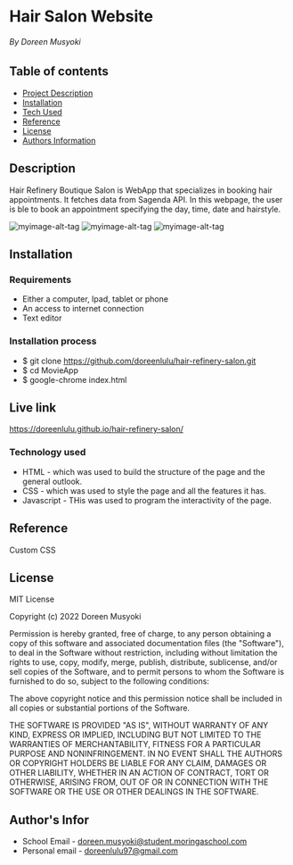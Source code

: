 # Hair Salon Website

###### By Doreen Musyoki

## Table of contents

- [Project Description](#Description)
- [Installation](#Installation)
- [Tech Used](#Technology-used)
- [Reference](#Reference)
- [License](#License)
- [Authors Information](#Authors-Information)

## Description

Hair Refinery Boutique Salon is WebApp that specializes in booking hair appointments. It fetches data from Sagenda API. In this webpage, the user is ble to book an appointment specifying the day, time, date and hairstyle.

![myimage-alt-tag](img/page1.jpg)
![myimage-alt-tag](img/page2.jpg)
![myimage-alt-tag](img/page4.jpg)

## Installation

### Requirements

- Either a computer, Ipad, tablet or phone
- An access to internet connection
- Text editor

### Installation process
- $ git clone https://github.com/doreenlulu/hair-refinery-salon.git
- $ cd MovieApp
- $ google-chrome index.html

## Live link
https://doreenlulu.github.io/hair-refinery-salon/

### Technology used

- HTML - which was used to build the structure of the page and the general outlook.
- CSS - which was used to style the page and all the features it has.
- Javascript - THis was used to program the interactivity of the page.

## Reference

Custom CSS

## License

MIT License

Copyright (c) 2022 Doreen Musyoki

Permission is hereby granted, free of charge, to any person obtaining a copy
of this software and associated documentation files (the "Software"), to deal
in the Software without restriction, including without limitation the rights
to use, copy, modify, merge, publish, distribute, sublicense, and/or sell
copies of the Software, and to permit persons to whom the Software is
furnished to do so, subject to the following conditions:

The above copyright notice and this permission notice shall be included in all
copies or substantial portions of the Software.

THE SOFTWARE IS PROVIDED "AS IS", WITHOUT WARRANTY OF ANY KIND, EXPRESS OR
IMPLIED, INCLUDING BUT NOT LIMITED TO THE WARRANTIES OF MERCHANTABILITY,
FITNESS FOR A PARTICULAR PURPOSE AND NONINFRINGEMENT. IN NO EVENT SHALL THE
AUTHORS OR COPYRIGHT HOLDERS BE LIABLE FOR ANY CLAIM, DAMAGES OR OTHER
LIABILITY, WHETHER IN AN ACTION OF CONTRACT, TORT OR OTHERWISE, ARISING FROM,
OUT OF OR IN CONNECTION WITH THE SOFTWARE OR THE USE OR OTHER DEALINGS IN THE
SOFTWARE.

## Author's Infor

- School Email - doreen.musyoki@student.moringaschool.com
- Personal email - doreenlulu97@gmail.com
